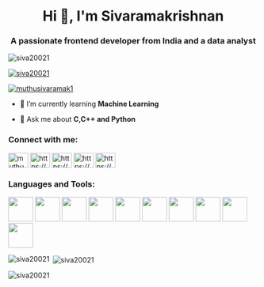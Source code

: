 <h1 align="center">Hi 👋, I'm Sivaramakrishnan</h1>
<h3 align="center">A passionate frontend developer from India and a data analyst</h3>

<p align="left"> <img src="https://komarev.com/ghpvc/?username=siva20021&label=Profile%20views&color=0e75b6&style=flat" alt="siva20021" /> </p>

<p align="left"> <a href="https://github.com/ryo-ma/github-profile-trophy"><img src="https://github-profile-trophy.vercel.app/?username=siva20021" alt="siva20021" /></a> </p>

<p align="left"> <a href="https://twitter.com/muthusivaramak1" target="blank"><img src="https://img.shields.io/twitter/follow/muthusivaramak1?logo=twitter&style=for-the-badge" alt="muthusivaramak1" /></a> </p>

- 🌱 I’m currently learning **Machine Learning**

- 💬 Ask me about **C,C++ and Python**

<h3 align="left">Connect with me:</h3>
<p align="left">
<a href="https://twitter.com/muthusivaramak1" target="blank"><img align="center" src="https://raw.githubusercontent.com/rahuldkjain/github-profile-readme-generator/master/src/images/icons/Social/twitter.svg" alt="muthusivaramak1" height="30" width="40" /></a>
<a href="https://linkedin.com/in/https://www.linkedin.com/in/sivaramakrishnan-m-0b71061bb/" target="blank"><img align="center" src="https://raw.githubusercontent.com/rahuldkjain/github-profile-readme-generator/master/src/images/icons/Social/linked-in-alt.svg" alt="https://www.linkedin.com/in/sivaramakrishnan-m-0b71061bb/" height="30" width="40" /></a>
<a href="https://kaggle.com/https://www.kaggle.com/srk2011029010002" target="blank"><img align="center" src="https://raw.githubusercontent.com/rahuldkjain/github-profile-readme-generator/master/src/images/icons/Social/kaggle.svg" alt="https://www.kaggle.com/srk2011029010002" height="30" width="40" /></a>
<a href="https://instagram.com/https://www.instagram.com/me__siddarth/" target="blank"><img align="center" src="https://raw.githubusercontent.com/rahuldkjain/github-profile-readme-generator/master/src/images/icons/Social/instagram.svg" alt="https://www.instagram.com/me__siddarth/" height="30" width="40" /></a>
<a href="https://www.hackerrank.com/https://www.hackerrank.com/sm2482" target="blank"><img align="center" src="https://raw.githubusercontent.com/rahuldkjain/github-profile-readme-generator/master/src/images/icons/Social/hackerrank.svg" alt="https://www.hackerrank.com/sm2482" height="30" width="40" /></a>
</p>

<h3 align="left">Languages and Tools:</h3>

<code><img height="50" src="https://www.vectorlogo.zone/logos/reactjs/reactjs-ar21.svg"></code>
<code><img height="50" src="https://www.vectorlogo.zone/logos/firebase/firebase-ar21.svg"></code>
<code><img height="50" src="https://www.vectorlogo.zone/logos/graphql/graphql-ar21.svg"></code>
<code><img height="50" src="https://www.vectorlogo.zone/logos/expressjs/expressjs-ar21.svg"></code>
<code><img height="50" src="https://www.vectorlogo.zone/logos/python/python-ar21.svg"></code>
<code><img height="50" src="https://www.vectorlogo.zone/logos/nodejs/nodejs-horizontal.svg"></code>
<code><img height="50" src="https://www.vectorlogo.zone/logos/mongodb/mongodb-ar21.svg"></code>
<code><img height="50" src="https://www.vectorlogo.zone/logos/getbootstrap/getbootstrap-ar21.svg"></code>
<code><img height="50" src="https://www.vectorlogo.zone/logos/heroku/heroku-ar21.svg"></code>
<code><img height="50" src="https://www.vectorlogo.zone/logos/github/github-ar21.svg"></code>


<p><img align="left" src="https://github-readme-stats.vercel.app/api/top-langs?username=siva20021&show_icons=true&locale=en&layout=compact" alt="siva20021" /></p>

<p>&nbsp;<img align="center" src="https://github-readme-stats.vercel.app/api?username=siva20021&show_icons=true&locale=en" alt="siva20021" /></p>

<p><img align="center" src="https://github-readme-streak-stats.herokuapp.com/?user=siva20021&" alt="siva20021" /></p>


